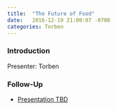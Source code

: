 ```yaml
---
title:  "The Future of Food"
date:   2016-12-19 21:00:07 -0700
categories: Torben
---
```


### Introduction

Presenter: Torben

### Follow-Up

* [Presentation TBD](/assets/present/tbd.pdf) 

